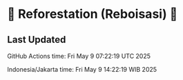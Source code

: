 
# 🌳 Reforestation (Reboisasi) 🌲

## Last Updated

GitHub Actions time: Fri May  9 07:22:19 UTC 2025

Indonesia/Jakarta time: Fri May  9 14:22:19 WIB 2025
